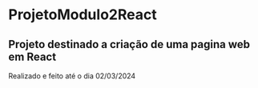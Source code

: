 # ProjetoModulo2React

## Projeto destinado a criação de uma pagina web em React

Realizado e feito até o dia 02/03/2024